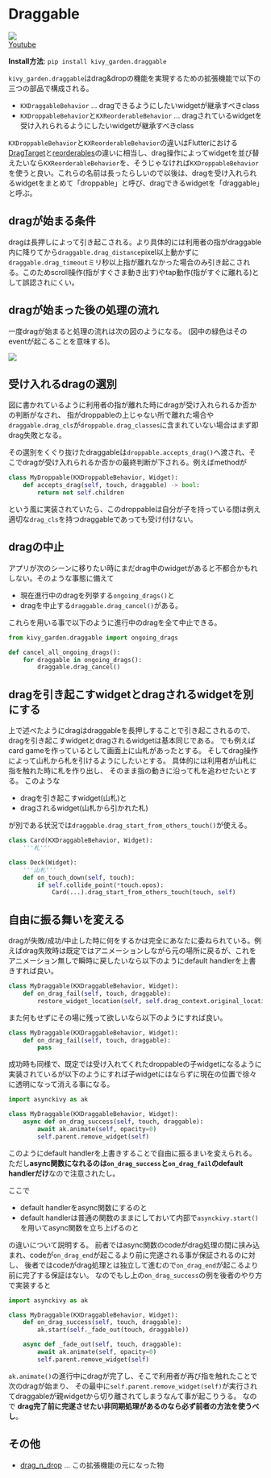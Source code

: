 # Draggable

![](http://img.youtube.com/vi/CjiRZjiSqgA/0.jpg)  
[Youtube][youtube]  

**Install方法**: `pip install kivy_garden.draggable`

`kivy_garden.draggable`はdrag&dropの機能を実現するための拡張機能で以下の三つの部品で構成される。

- `KXDraggableBehavior` ... dragできるようにしたいwidgetが継承すべきclass
- `KXDroppableBehavior`と`KXReorderableBehavior` ... dragされているwidgetを受け入れられるようにしたいwidgetが継承すべきclass

`KXDroppableBehavior`と`KXReorderableBehavior`の違いはFlutterにおける[DragTarget][flutter_draggable_video]と[reorderables][flutter_reorderables]の違いに相当し、drag操作によってwidgetを並び替えたいなら`KXReorderableBehavior`を、そうじゃなければ`KXDroppableBehavior`を使うと良い。これらの名前は長ったらしいので以後は、dragを受け入れられるwidgetをまとめて「droppable」と呼び、dragできるwidgetを「draggable」と呼ぶ。

## dragが始まる条件

dragは長押しによって引き起こされる。より具体的には利用者の指がdraggable内に降りてから`draggable.drag_distance`pixel以上動かずに`draggable.drag_timeout`ミリ秒以上指が離れなかった場合のみ引き起こされる。このためscroll操作(指がすぐさま動き出す)やtap動作(指がすぐに離れる)として誤認されにくい。

## dragが始まった後の処理の流れ

一度dragが始まると処理の流れは次の図のようになる。
(図中の緑色はそのeventが起こることを意味する)。

![](doc/source/images/drag_flowchart_jp.png)

## 受け入れるdragの選別

図に書かれているように利用者の指が離れた時にdragが受け入れられるか否かの判断がなされ、
指がdroppableの上じゃない所で離れた場合や`draggable.drag_cls`が`droppable.drag_classes`に含まれていない場合はまず即drag失敗となる。

その選別をくぐり抜けたdraggableは`droppable.accepts_drag()`へ渡され、そこでdragが受け入れられるか否かの最終判断が下される。例えばmethodが

```python
class MyDroppable(KXDroppableBehavior, Widget):
    def accepts_drag(self, touch, draggable) -> bool:
        return not self.children
```

という風に実装されていたら、このdroppableは自分が子を持っている間は例え適切な`drag_cls`を持つdraggableであっても受け付けない。

## dragの中止

アプリが次のシーンに移りたい時にまだdrag中のwidgetがあると不都合かもれしない。そのような事態に備えて

- 現在進行中のdragを列挙する`ongoing_drags()`と
- dragを中止する`draggable.drag_cancel()`がある。

これらを用いる事で以下のように進行中のdragを全て中止できる。

```python
from kivy_garden.draggable import ongoing_drags

def cancel_all_ongoing_drags():
    for draggable in ongoing_drags():
        draggable.drag_cancel()
```

## dragを引き起こすwidgetとdragされるwidgetを別にする

上で述べたようにdragはdraggableを長押しすることで引き起こされるので、
dragを引き起こすwidgetとdragされるwidgetは基本同じである。
でも例えばcard gameを作っているとして画面上に山札があったとする。
そしてdrag操作によって山札から札を引けるようにしたいとする。
具体的には利用者が山札に指を触れた時に札を作り出し、
そのまま指の動きに沿って札を追わせたいとする。
このような

- dragを引き起こすwidget(山札)と
- dragされるwidget(山札から引かれた札)

が別である状況では`draggable.drag_start_from_others_touch()`が使える。

```python
class Card(KXDraggableBehavior, Widget):
    '''札'''

class Deck(Widget):
    '''山札'''
    def on_touch_down(self, touch):
        if self.collide_point(*touch.opos):
            Card(...).drag_start_from_others_touch(touch, self)
```

## 自由に振る舞いを変える

dragが失敗/成功/中止した時に何をするかは完全にあなたに委ねられている。例えばdrag失敗時は既定ではアニメーションしながら元の場所に戻るが、これをアニメーション無しで瞬時に戻したいなら以下のようにdefault handlerを上書きすれば良い。

```python
class MyDraggable(KXDraggableBehavior, Widget):
    def on_drag_fail(self, touch, draggable):
        restore_widget_location(self, self.drag_context.original_location)
```

また何もせずにその場に残って欲しいなら以下のようにすれば良い。

```python
class MyDraggable(KXDraggableBehavior, Widget):
    def on_drag_fail(self, touch, draggable):
        pass
```

成功時も同様で、既定では受け入れてくれたdroppableの子widgetになるように実装されているが以下のようにすれば子widgetにはならずに現在の位置で徐々に透明になって消える事になる。

```python
import asynckivy as ak

class MyDraggable(KXDraggableBehavior, Widget):
    async def on_drag_success(self, touch, draggable):
        await ak.animate(self, opacity=0)
        self.parent.remove_widget(self)
```

このようにdefault handlerを上書きすることで自由に振るまいを変えられる。
ただし**async関数になれるのは`on_drag_success`と`on_drag_fail`のdefault handlerだけ**なので注意されたし。

ここで

- default handlerをasync関数にするのと
- default handlerは普通の関数のままにしておいて内部で`asynckivy.start()`を用いてasync関数を立ち上げるのと

の違いについて説明する。
前者ではasync関数のcodeがdrag処理の間に挟み込まれ、codeが`on_drag_end`が起こるより前に完遂される事が保証されるのに対し、
後者ではcodeがdrag処理とは独立して進むので`on_drag_end`が起こるより前に完了する保証はない。
なのでもし上の`on_drag_success`の例を後者のやり方で実装すると

```python
import asynckivy as ak

class MyDraggable(KXDraggableBehavior, Widget):
    def on_drag_success(self, touch, draggable):
        ak.start(self._fade_out(touch, draggable))

    async def _fade_out(self, touch, draggable):
        await ak.animate(self, opacity=0)
        self.parent.remove_widget(self)
```

`ak.animate()`の進行中にdragが完了し、そこで利用者が再び指を触れたことで次のdragが始まり、
その最中に`self.parent.remove_widget(self)`が実行されてdraggableが親widgetから切り離されてしまうなんて事が起こりうる。
なので **drag完了前に完遂させたい非同期処理があるのなら必ず前者の方法を使うべし**。

## その他

- [drag_n_drop][drag_n_drop] ... この拡張機能の元になった物

[flutter_draggable_video]:https://youtu.be/QzA4c4QHZCY
[flutter_reorderables]:https://pub.dev/packages/reorderables
[drag_n_drop]:https://github.com/kivy-garden/drag_n_drop
[youtube]:https://www.youtube.com/playlist?list=PLNdhqAjzeEGiepWKfP43Dh7IWqn3cQtpQ
